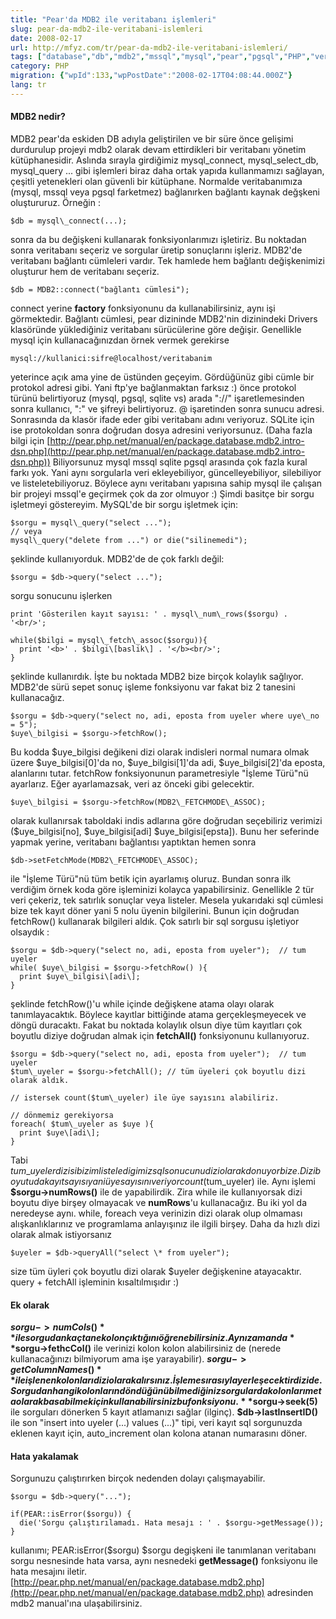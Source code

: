 ```yaml
---
title: "Pear'da MDB2 ile veritabanı işlemleri"
slug: pear-da-mdb2-ile-veritabani-islemleri
date: 2008-02-17
url: http://mfyz.com/tr/pear-da-mdb2-ile-veritabani-islemleri/
tags: ["database","db","mdb2","mssql","mysql","pear","pgsql","PHP","veritabanı"]
category: PHP
migration: {"wpId":133,"wpPostDate":"2008-02-17T04:08:44.000Z"}
lang: tr
---
```


#### MDB2 nedir?

MDB2 pear'da eskiden DB adıyla geliştirilen ve bir süre önce gelişimi durdurulup projeyi mdb2 olarak devam ettirdikleri bir veritabanı yönetim kütüphanesidir. Aslında sırayla girdiğimiz mysql\_connect, mysql\_select\_db, mysql\_query ... gibi işlemleri biraz daha ortak yapıda kullanmamızı sağlayan, çeşitli yetenekleri olan güvenli bir kütüphane. Normalde veritabanımıza (mysql, mssql veya pgsql farketmez) bağlanırken bağlantı kaynak değşkeni oluştururuz. Örneğin :
```
$db = mysql\_connect(...);

```
sonra da bu değişkeni kullanarak fonksiyonlarımızı işletiriz. Bu noktadan sonra veritabanı seçeriz ve sorgular üretip sonuçlarını işleriz. MDB2'de veritabanı bağlantı cümleleri vardır. Tek hamlede hem bağlantı değişkenimizi oluşturur hem de veritabanı seçeriz.
```
$db = MDB2::connect("bağlantı cümlesi");

```
connect yerine **factory** fonksiyonunu da kullanabilirsiniz, aynı işi görmektedir. Bağlantı cümlesi, pear dizininde MDB2'nin dizinindeki Drivers klasöründe yüklediğiniz veritabanı sürücülerine göre değişir. Genellikle mysql için kullanacağınızdan örnek vermek gerekirse
```
mysql://kullanici:sifre@localhost/veritabanim

```
yeterince açık ama yine de üstünden geçeyim. Gördüğünüz gibi cümle bir protokol adresi gibi. Yani ftp'ye bağlanmaktan farksız :) önce protokol türünü belirtiyoruz (mysql, pgsql, sqlite vs) arada "://" işaretlemesinden sonra kullanıcı, ":" ve şifreyi belirtiyoruz. @ işaretinden sonra sunucu adresi. Sonrasında da klasör ifade eder gibi veritabanı adını veriyoruz. SQLite için ise protokoldan sonra doğrudan dosya adresini veriyorsunuz. (Daha fazla bilgi için [http://pear.php.net/manual/en/package.database.mdb2.intro-dsn.php](http://pear.php.net/manual/en/package.database.mdb2.intro-dsn.php)) Biliyorsunuz mysql mssql sqlite pgsql arasında çok fazla kural farkı yok. Yani aynı sorgularla veri ekleyebiliyor, güncelleyebiliyor, silebiliyor ve listeletebiliyoruz. Böylece aynı veritabanı yapısına sahip mysql ile çalışan bir projeyi mssql'e geçirmek çok da zor olmuyor :) Şimdi basitçe bir sorgu işletmeyi göstereyim. MySQL'de bir sorgu işletmek için:
```
$sorgu = mysql\_query("select ...");
// veya
mysql\_query("delete from ...") or die("silinemedi");

```
şeklinde kullanıyorduk. MDB2'de de çok farklı değil:
```
$sorgu = $db->query("select ...");

```
sorgu sonucunu işlerken
```
print 'Gösterilen kayıt sayısı: ' . mysql\_num\_rows($sorgu) . '<br/>';

while($bilgi = mysql\_fetch\_assoc($sorgu)){
  print '<b>' . $bilgi\[baslik\] . '</b><br/>';
}

```
şeklinde kullanırdık. İşte bu noktada MDB2 bize birçok kolaylık sağlıyor. MDB2'de sürü sepet sonuç işleme fonksiyonu var fakat biz 2 tanesini kullanacağız.
```
$sorgu = $db->query("select no, adi, eposta from uyeler where uye\_no = 5");
$uye\_bilgisi = $sorgu->fetchRow();

```
Bu kodda $uye\_bilgisi değikeni dizi olarak indisleri normal numara olmak üzere $uye\_bilgisi\[0\]'da no, $uye\_bilgisi\[1\]'da adi, $uye\_bilgisi\[2\]'da eposta, alanlarını tutar. fetchRow fonksiyonunun parametresiyle "İşleme Türü"nü ayarlarız. Eğer ayarlamazsak, veri az önceki gibi gelecektir.
```
$uye\_bilgisi = $sorgu->fetchRow(MDB2\_FETCHMODE\_ASSOC);

```
olarak kullanırsak taboldaki indis adlarına göre doğrudan seçebiliriz verimizi ($uye\_bilgisi\[no\], $uye\_bilgisi\[adi\] $uye\_bilgisi\[epsta\]). Bunu her seferinde yapmak yerine, veritabanı bağlantısı yaptıktan hemen sonra
```
$db->setFetchMode(MDB2\_FETCHMODE\_ASSOC);

```
ile "İşleme Türü"nü tüm betik için ayarlamış oluruz. Bundan sonra ilk verdiğim örnek koda göre işleminizi kolayca yapabilirsiniz. Genellikle 2 tür veri çekeriz, tek satırlık sonuçlar veya listeler. Mesela yukarıdaki sql cümlesi bize tek kayıt döner yani 5 nolu üyenin bilgilerini. Bunun için doğrudan fetchRow() kullanarak bilgileri aldık. Çok satırlı bir sql sorgusu işletiyor olsaydık :
```
$sorgu = $db->query("select no, adi, eposta from uyeler");  // tum uyeler
while( $uye\_bilgisi = $sorgu->fetchRow() ){
  print $uye\_bilgisi\[adi\];
}

```
şeklinde fetchRow()'u while içinde değişkene atama olayı olarak tanımlayacaktık. Böylece kayıtlar bittiğinde atama gerçekleşmeyecek ve döngü duracaktı. Fakat bu noktada kolaylık olsun diye tüm kayıtları çok boyutlu diziye doğrudan almak için **fetchAll()** fonksiyonunu kullanıyoruz.
```
$sorgu = $db->query("select no, adi, eposta from uyeler");  // tum uyeler
$tum\_uyeler = $sorgu->fetchAll(); // tüm üyeleri çok boyutlu dizi olarak aldık.

// istersek count($tum\_uyeler) ile üye sayısını alabiliriz.

// dönmemiz gerekiyorsa
foreach( $tum\_uyeler as $uye ){
  print $uye\[adi\];
}

```
Tabi $tum\_uyeler dizisi bizim listeledigimiz sql sonucunu dizi olarak donuyor bize. Dizi boyutu da kayıt sayısı yani üye sayısını veriyor count($tum\_uyeler) ile. Aynı işlemi **$sorgu->numRows()** ile de yapabilirdik. Zira while ile kullanıyorsak dizi boyutu diye birşey olmayacak ve **numRows**'u kullanacağız. Bu iki yol da neredeyse aynı. while, foreach veya verinizin dizi olarak olup olmaması alışkanlıklarınız ve programlama anlayışınız ile ilgili birşey. Daha da hızlı dizi olarak almak istiyorsanız
```
$uyeler = $db->queryAll("select \* from uyeler");

```
size tüm üyleri çok boyutlu dizi olarak $uyeler değişkenine atayacaktır. query + fetchAll işleminin kısaltılmışıdır :)

#### Ek olarak

**$sorgu->numCols()** ile sorgudan kaç tane kolon çıktığını öğrenebilirsiniz. Aynı zamanda **$sorgu->fethcCol()** ile verinizi kolon kolon alabilirsiniz de (nerede kullanacağınızı bilmiyorum ama işe yarayabilir). **$sorgu->getColumnNames()** ile işlenen kolonları dizi olarak alırsınız. İşleme sırasıyla yerleşecektir dizide. Sorgudan hangi kolonların döndüğünü bilmediğiniz sorgularda kolonları meta olarak basabilmek için kullanabilirsiniz bu fonksiyonu. **$sorgu->seek(5)** ile sorguları dönerken 5 kayıt atlamanızı sağlar (ilginç). **$db->lastInsertID()** ile son "insert into uyeler (...) values (...)" tipi, veri kayıt sql sorgunuzda eklenen kayıt için, auto\_increment olan kolona atanan numarasını döner.

#### Hata yakalamak

Sorgunuzu çalıştırırken birçok nedenden dolayı çalışmayabilir.
```
$sorgu = $db->query("...");

if(PEAR::isError($sorgu)) {
  die('Sorgu çalıştırılamadı. Hata mesajı : ' . $sorgu->getMessage());
}

```
kullanımı; PEAR:isError($sorgu) $sorgu degişkeni ile tanımlanan veritabanı sorgu nesnesinde hata varsa, aynı nesnedeki **getMessage()** fonksiyonu ile hata mesajını iletir. [http://pear.php.net/manual/en/package.database.mdb2.php](http://pear.php.net/manual/en/package.database.mdb2.php) adresinden mdb2 manual'ına ulaşabilirsiniz.
